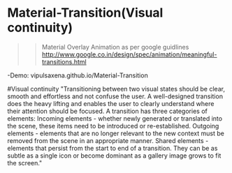 Material-Transition(Visual continuity)
==============
>> Material Overlay Animation as per google guidlines 
http://www.google.co.in/design/spec/animation/meaningful-transitions.html

-Demo: vipulsaxena.github.io/Material-Transition

#Visual continuity
"Transitioning between two visual states should be clear, smooth and effortless and not confuse the user. A well-designed transition does the heavy lifting and enables the user to clearly understand where their attention should be focused. A transition has three categories of elements:
Incoming elements - whether newly generated or translated into the scene, these items need to be introduced or re-established.
Outgoing elements - elements that are no longer relevant to the new context must be removed from the scene in an appropriate manner.
Shared elements - elements that persist from the start to end of a transition. They can be as subtle as a single icon or become dominant as a gallery image grows to fit the screen."
